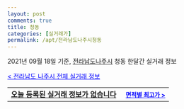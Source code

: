 ```yaml
---
layout: post
comments: true
title: 청동
categories: [실거래가]
permalink: /apt/전라남도나주시청동
---
```


2021년 09월 18일 기준, <a href="/apt/전라남도나주시">전라남도나주시</a> 청동 한달간 실거래 정보

<a style="color: blue;" href="/apt/전라남도나주시">< 전라남도 나주시 전체 실거래 정보</a>
<!---- start ---->
<table>
  <tr>
    <td colspan="4" style="font-weight: bold;"><a href="/apt/전라남도나주시청동{name_without_space}">오늘 등록된 실거래 정보가 없습니다</a> &nbsp;&nbsp;&nbsp; <a style="color: blue; font-size: smaller;" href="/apt/전라남도나주시청동{name_without_space}">면적별 최고가 ></a></td>
  </tr>
    
</table>
<!---- end ---->
    
